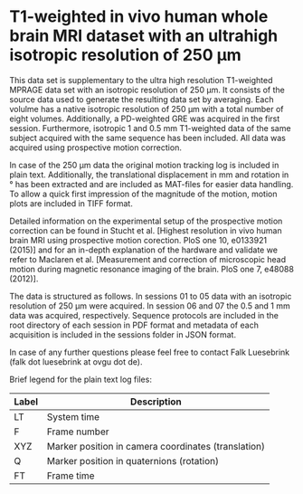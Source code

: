 # T1-weighted in vivo human whole brain MRI dataset with an ultrahigh isotropic resolution of 250 μm

This data set is supplementary to the ultra high resolution T1-weighted MPRAGE
data set with an isotropic resolution of 250 µm. It consists of the source data
used to generate the resulting data set by averaging. Each volulme has a native
isotropic resolution of 250 µm with a total number of eight volumes.
Additionally, a PD-weighted GRE was acquired in the first session. Furthermore,
isotropic 1 and 0.5 mm T1-weighted data of the same subject acquired with the
same sequence has been included. All data was acquired using prospective motion
correction.

In case of the 250 µm data the original motion tracking log is included in
plain text. Additionally, the translational displacement in mm and rotation in
° has been extracted and are included as MAT-files for easier data handling. To
allow a quick first impression of the magnitude of the motion, motion plots are
included in TIFF format.

Detailed information on the experimental setup of the prospective motion
correction can be found in Stucht et al. [Highest resolution in vivo human
brain MRI using prospective motion corection. PloS one 10, e0133921 (2015)] and
for an in-depth explanation of the hardware and validate we refer to Maclaren
et al. [Measurement and correction of microscopic head motion during magnetic
resonance imaging of the brain. PloS one 7, e48088 (2012)].

The data is structured as follows. In sessions 01 to 05 data with an isotropic
resolution of 250 µm were acquired. In session 06 and 07 the 0.5 and 1 mm data
was acquired, respectively. Sequence protocols are included in the root
directory of each session in PDF format and metadata of each acquisition is
included in the sessions folder in JSON format.

In case of any further questions please feel free to contact Falk Luesebrink
(falk dot luesebrink at ovgu dot de).

Brief legend for the plain text log files:

Label | Description
---|---
LT | System time
F | Frame number
XYZ | Marker position in camera coordinates (translation)
Q | Marker position in quaternions (rotation)
FT | Frame time
